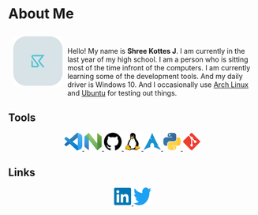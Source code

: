 # **About Me**

<img src="https://raw.githubusercontent.com/ShreeKottesJ/ShreeKottesJ/b0395d3d590bb97ce06f9b5bb74480949191bdf0/assests/SK.svg" style="padding: 10px; float:left;width:100px;height:100px;">
<br>
<p>
Hello! My name is <strong>Shree Kottes J</strong>. I am currently in the last year of my high school. I am a person who is sitting most of the time infront of the computers. I am currently learning some of the development tools. And my daily driver is <a herf="https://www.microsoft.com/en-in/software-download/windows10">Windows 10</a>. And I occasionally use <a href="https://archlinux.org">Arch Linux</a> and <a href="https://ubuntu.com">Ubuntu</a> for testing out things.
</p>



## **Tools**

<p align = "center">
<a href="https://code.visualstudio.com">
         <img alt="VS Code" src="https://github.com/ShreeKottesJ/ShreeKottesJ/blob/master/assests/VScode.png?raw=true" width="36px" height="36px">
</a>
<a href="https://neovim.io">
         <img alt="Neovim" src="https://raw.githubusercontent.com/ShreeKottesJ/ShreeKottesJ/dbc626fc49234c4e6ba1c906b011997830d95a6b/assests/Neovim.svg" width="36px" height="36px">
</a>
<a href="https://github.com">
         <img alt="Github" src="https://raw.githubusercontent.com/ShreeKottesJ/ShreeKottesJ/dbc626fc49234c4e6ba1c906b011997830d95a6b/assests/Github.svg" width="36px" height="36px">
</a>
<a href="https://www.gnu.org/gnu/linux-and-gnu.en.html">
         <img alt="GNU/Linux" src="https://raw.githubusercontent.com/ShreeKottesJ/ShreeKottesJ/dbc626fc49234c4e6ba1c906b011997830d95a6b/assests/Linux.svg" width="36px" height="36px">
</a>
<a href="https://archlinux.org">
         <img alt="Arch Linux" src="https://raw.githubusercontent.com/ShreeKottesJ/ShreeKottesJ/dbc626fc49234c4e6ba1c906b011997830d95a6b/assests/Arch%20linux.svg" width="36px" height="36px">
</a>
<a href="https://www.python.org">
         <img alt="Python" src="https://raw.githubusercontent.com/ShreeKottesJ/ShreeKottesJ/dbc626fc49234c4e6ba1c906b011997830d95a6b/assests/Python.svg" width="36px" height="36px">
</a>
<a href="https://git-scm.com">
         <img alt="Git" src="https://raw.githubusercontent.com/ShreeKottesJ/ShreeKottesJ/dbc626fc49234c4e6ba1c906b011997830d95a6b/assests/Git.svg" width="36px" height="36px">
</a>

</p>

## **Links**
<p align='center'>
<a href="https://www.linkedin.com/in/shreekottes/">
         <img alt="Linkedin" src="https://raw.githubusercontent.com/ShreeKottesJ/ShreeKottesJ/2fb78c8c1c64647a9bbf3ef96b569029b04044f3/assests/social/linkedin-icon.svg" width="36px" height="36px">
</a>
<a href="https://twitter.com/ShreeKottes">
         <img alt="Git" src="https://raw.githubusercontent.com/ShreeKottesJ/ShreeKottesJ/2fb78c8c1c64647a9bbf3ef96b569029b04044f3/assests/social/twitter-official.svg" width="36px" height="36px">
</a>













